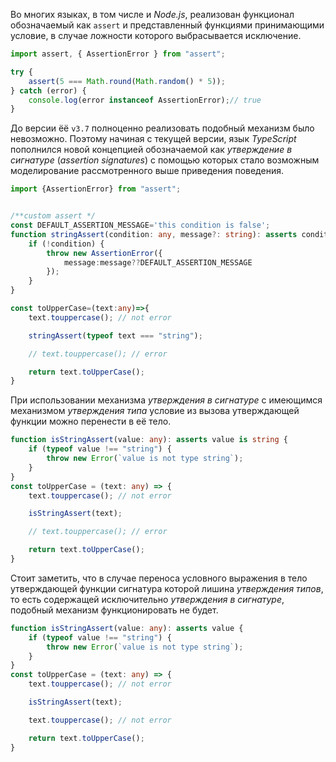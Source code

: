 Во многих языках, в том числе и _Node.js_, реализован функционал обозначаемый как `assert` и представленный функциями принимающими условие, в случае ложности которого выбрасывается исключение.

```ts
import assert, { AssertionError } from "assert";

try {
    assert(5 === Math.round(Math.random() * 5));
} catch (error) {
    console.log(error instanceof AssertionError);// true
}
```

До версии ёё `v3.7` полноценно реализовать подобный механизм было невозможно. Поэтому начиная с текущей версии, язык _TypeScript_ пополнился новой концепцией обозначаемой как _утверждение в сигнатуре_ (_assertion signatures_) с помощью которых стало возможным моделирование рассмотренного выше приведения поведения.

```ts
import {AssertionError} from "assert";


/**custom assert */
const DEFAULT_ASSERTION_MESSAGE='this condition is false';
function stringAssert(condition: any, message?: string): asserts condition {
    if (!condition) {
        throw new AssertionError({
            message:message??DEFAULT_ASSERTION_MESSAGE
        });
    }
}

const toUpperCase=(text:any)=>{
    text.touppercase(); // not error

    stringAssert(typeof text === "string");

    // text.touppercase(); // error

    return text.toUpperCase();
}
```

При использовании механизма _утверждения в сигнатуре_ с имеющимся механизмом _утверждения типа_ условие из вызова утверждающей функции можно перенести в её тело.

```ts
function isStringAssert(value: any): asserts value is string {
    if (typeof value !== "string") {
        throw new Error(`value is not type string`);
    }
}
const toUpperCase = (text: any) => {
    text.touppercase(); // not error

    isStringAssert(text);

    // text.touppercase(); // error

    return text.toUpperCase();
}
```

Стоит заметить, что в случае переноса условного выражения в тело утверждающей функции сигнатура которой лишина _утверждения типов_, то есть содержащей исключительно _утверждения в сигнатуре_, подобный механизм функционировать не будет.

```ts
function isStringAssert(value: any): asserts value {
    if (typeof value !== "string") {
        throw new Error(`value is not type string`);
    }
}
const toUpperCase = (text: any) => {
    text.touppercase(); // not error

    isStringAssert(text);

    text.touppercase(); // not error

    return text.toUpperCase();
}
```
